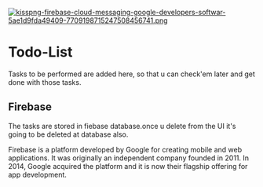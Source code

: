 [![kisspng-firebase-cloud-messaging-google-developers-softwar-5ae1d9fda49409-7709198715247508456741.png](https://i.postimg.cc/44DBRNfk/kisspng-firebase-cloud-messaging-google-developers-softwar-5ae1d9fda49409-7709198715247508456741.png)](https://firebase.google.com)

# Todo-List
Tasks to be performed are added here, so that u can check'em later and get done with those tasks.

## Firebase
The tasks are stored in fiebase database.once u delete from the UI it's going to be deleted at database also.

Firebase is a platform developed by Google for creating mobile and web applications. It was originally an independent company founded in 2011. In 2014, Google acquired the platform and it is now their flagship offering for app development.
